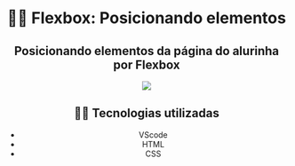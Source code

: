 <center><h1>🐱‍💻 Flexbox: Posicionando elementos</h1>

<h2>Posicionando elementos da página do alurinha por Flexbox</h2>
<img src="https://user-images.githubusercontent.com/79284447/122058910-8134c200-cdc2-11eb-80e3-d57889a5d2b5.png">

<h2>🐱‍💻 Tecnologias utilizadas</h2>
<ul>
  <li>VScode</li>
  <li>HTML</li>
  <li>CSS</li>
</ul>
</center>
  

